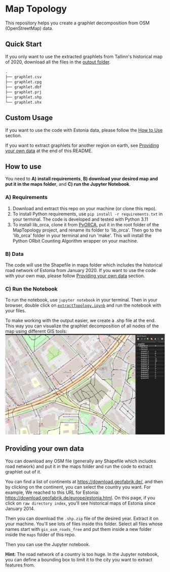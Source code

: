 # Map Topology
This repository helps you create a graphlet decomposition from OSM (OpenStreetMap) data.

## Quick Start
If you only want to use the extracted graphlets from Tallinn's historical map of 2020, download all the files in the [output folder](https://github.com/maraso-TTU/MapTopology/blob/main/output/).

```
.
├── graphlet.csv
├── graphlet.cpg
├── graphlet.dbf
├── graphlet.prj
├── graphlet.shp
└── graphlet.shx
```

## Custom Usage
If you want to use the code with Estonia data, please follow the [How to Use](#how-to-use) section.

If you want to extract graphlets for another region on earth, see [Providing your own data](#providing-your-own-data) at the end of this README.

## How to use
You need to **A) install requirements**, **B) download your desired map and put it in the maps folder**, and **C) run the Jupyter Notebook**.

### A) Requirements
1. Download and extract this repo on your machine (or clone this repo).
2. To install Python requirements, use `pip install -r requirements.txt` in your terminal. The code is developed and tested with Python 3.11
3. To install lib_orca, clone it from [PyORCA](https://github.com/qema/orca-py), put it in the root folder of the MapTopology project, and rename its folder to 'lib_orca'. Then go to the 'lib_orca' folder in your terminal and run 'make'. This will install the Python ORbit Counting Algorithm wrapper on your machine.

### B) Data
The code will use the Shapefile in maps folder which includes the historical road network of Estonia from January 2020. If you want to use the code with your own map, please follow [Providing your own data](#providing-your-own-data) section.

### C) Run the Notebook
To run the notebook, use `jupyter notebook` in your terminal. Then in your browser, double click on [`extractTopology.ipynb`](https://github.com/maraso-TTU/MapTopology/blob/main/extractTopology.ipynb) and run the notebook with your files.

To make working with the output easier, we create a .shp file at the end. This way you can visualize the graphlet decomposition of all nodes of the map using different GIS tools:
![visualization](https://github.com/maraso-TTU/MapTopology/blob/main/output_visualization.png)

## Providing your own data
You can download any OSM file (generally any Shapefile which includes road network) and put it in the maps folder and run the code to extract graphlet out of it.


You can find a list of continents at https://download.geofabrik.de/, and then by clicking on the continent, you can select the country you want. For example, We reached to this URL for Estonia: https://download.geofabrik.de/europe/estonia.html. On this page, if you click on `raw directory index`, you'll see historical maps of Estonia since January 2014.


Then you can download the `.shp.zip` file of the desired year. Extract it on your machine. You'll see lots of files inside this folder. Select all files whose names start with `gis_osm_roads_free` and put them inside a new folder inside the `maps` folder of this repo.

Then you can use the Jupyter notebook.

**Hint:** The road network of a country is too huge. In the Jupyter notebook, you can define a bounding box to limit it to the city you want to extract features from.
